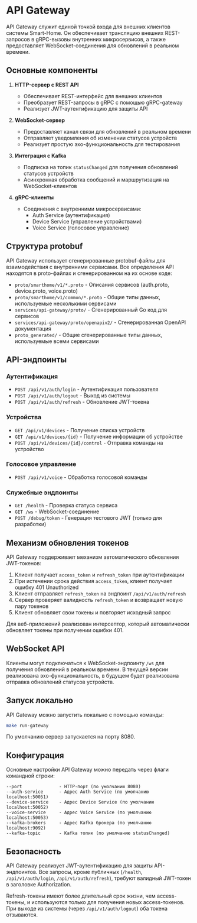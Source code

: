 # API Gateway

API Gateway служит единой точкой входа для внешних клиентов системы Smart-Home. Он обеспечивает трансляцию внешних REST-запросов в gRPC-вызовы внутренних микросервисов, а также предоставляет WebSocket-соединения для обновлений в реальном времени.

## Основные компоненты

1. **HTTP-сервер с REST API**
   - Обеспечивает REST-интерфейс для внешних клиентов
   - Преобразует REST-запросы в gRPC с помощью gRPC-gateway
   - Реализует JWT-аутентификацию для защиты API

2. **WebSocket-сервер**
   - Предоставляет канал связи для обновлений в реальном времени
   - Отправляет уведомления об изменении статусов устройств
   - Реализует простую эхо-функциональность для тестирования

3. **Интеграция с Kafka**
   - Подписка на топик `statusChanged` для получения обновлений статусов устройств
   - Асинхронная обработка сообщений и маршрутизация на WebSocket-клиентов

4. **gRPC-клиенты**
   - Соединения с внутренними микросервисами:
     - Auth Service (аутентификация)
     - Device Service (управление устройствами)
     - Voice Service (голосовое управление)

## Структура protobuf

API Gateway использует сгенерированные protobuf-файлы для взаимодействия с внутренними сервисами. Все определения API находятся в proto-файлах и сгенерированном на их основе коде:

- `proto/smarthome/v1/*.proto` - Описания сервисов (auth.proto, device.proto, voice.proto)
- `proto/smarthome/v1/common/*.proto` - Общие типы данных, используемые несколькими сервисами
- `services/api-gateway/proto/` - Сгенерированный Go код для сервисов
- `services/api-gateway/proto/openapiv2/` - Сгенерированная OpenAPI документация
- `proto_generated/` - Общие сгенерированные типы данных, используемые всеми сервисами

## API-эндпоинты

### Аутентификация

- `POST /api/v1/auth/login` - Аутентификация пользователя
- `POST /api/v1/auth/logout` - Выход из системы
- `POST /api/v1/auth/refresh` - Обновление JWT-токена

### Устройства

- `GET /api/v1/devices` - Получение списка устройств
- `GET /api/v1/devices/{id}` - Получение информации об устройстве
- `POST /api/v1/devices/{id}/control` - Отправка команды на устройство

### Голосовое управление

- `POST /api/v1/voice` - Обработка голосовой команды

### Служебные эндпоинты

- `GET /health` - Проверка статуса сервиса
- `GET /ws` - WebSocket-соединение
- `POST /debug/token` - Генерация тестового JWT (только для разработки)

## Механизм обновления токенов

API Gateway поддерживает механизм автоматического обновления JWT-токенов:

1. Клиент получает `access_token` и `refresh_token` при аутентификации
2. При истечении срока действия `access_token`, клиент получает ошибку 401 Unauthorized
3. Клиент отправляет `refresh_token` на эндпоинт `/api/v1/auth/refresh`
4. Сервер проверяет валидность `refresh_token` и возвращает новую пару токенов
5. Клиент обновляет свои токены и повторяет исходный запрос

Для веб-приложений реализован интерсептор, который автоматически обновляет токены при получении ошибки 401.

## WebSocket API

Клиенты могут подключаться к WebSocket-эндпоинту `/ws` для получения обновлений в реальном времени. В текущей версии реализована эхо-функциональность, в будущем будет реализована отправка обновлений статусов устройств.

## Запуск локально

API Gateway можно запустить локально с помощью команды:

```bash
make run-gateway
```

По умолчанию сервер запускается на порту 8080.

## Конфигурация

Основные настройки API Gateway можно передать через флаги командной строки:

```
--port              - HTTP-порт (по умолчанию 8080)
--auth-service      - Адрес Auth Service (по умолчанию localhost:50051)
--device-service    - Адрес Device Service (по умолчанию localhost:50052)
--voice-service     - Адрес Voice Service (по умолчанию localhost:50053)
--kafka-brokers     - Адрес Kafka брокера (по умолчанию localhost:9092)
--kafka-topic       - Kafka топик (по умолчанию statusChanged)
```

## Безопасность

API Gateway реализует JWT-аутентификацию для защиты API-эндпоинтов. Все запросы, кроме публичных (`/health`, `/api/v1/auth/login`, `/api/v1/auth/refresh`), требуют валидный JWT-токен в заголовке Authorization. 

Refresh-токены имеют более длительный срок жизни, чем access-токены, и используются только для получения новых access-токенов. При выходе из системы (через `/api/v1/auth/logout`) оба токена отзываются. 